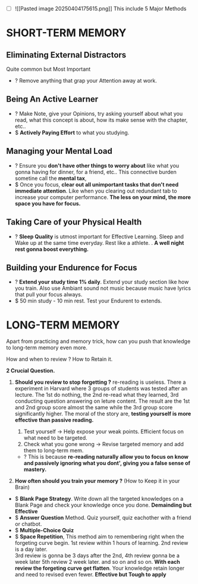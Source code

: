 - [ ] ![[Pasted image 20250404175615.png]]
This include 5 Major Methods

# SHORT-TERM MEMORY
## Eliminating External Distractors
Quite common but Most Important
+ ? Remove anything that grap your Attention away at work.

## Being An Active Learner
+ ? Make Note, give your Opinions, try asking yourself about what you read, what this concept is about, how its make sense with the chapter, etc.. 
+ $ **Actively Paying Effort** to what you studying. 

## Managing your Mental Load 
+ ? Ensure you **don't have other things to worry about** like what you gonna having for dinner, for a friend, etc.. This connective burden sometine call the **mental tax**,   
+ $ Once you focus, **clear out all unimportant tasks that don't need immediate attention**. Like when you clearing out redundant tab to increase your computer performance.  **The less on your mind, the more space you have for focus.**

## Taking Care of your Physical Health
+ ? **Sleep Quality** is utmost important for Effective Learning. Sleep and Wake up at the same time everyday. Rest like a athlete. . **A well night rest gonna boost everything.**

## Building your Endurence for Focus
+ ? **Extend your study time 1% daily**. Extend your study section like how you train. Also use Ambiant sound not music because music have lyrics that pull your focus always.  
+ $ 50 min study - 10 min rest. Test your Endurent to extends.


# LONG-TERM MEMORY
Apart from practicing and memory trick, how can you push that knowledge to long-term memory even more. 

How and when to review ? How to Retain it.

**2 Crucial Question.**
1) **Should you review to stop forgetting ?**
	re-reading is useless. There a experiment in Harvard where 3 groups of students was tested after an lecture. The 1st do nothing, the 2nd re-read what they learned, 3rd conducting question answering on leture content. The result are the 1st and 2nd group score almost the same while the 3rd group score significantly higher. The moral of the story are, **testing yourself is more effective than passive reading.**  
	1) Test yourself -> Help expose your weak points. Efficient focus on what need to be targeted. 
	2) Check what you gone wrong -> Revise targeted memory and add them to long-term mem. 
	+ ? This is because **re-reading naturally allow you to focus on know and passively ignoring what you dont', giving you a false sense of mastery.**
	
2) **How often should you train your memory ?** (How to Keep it in your Brain)
+ $ **Blank Page Strategy**. Write down all the targeted knowledges on a Blank Page and check your knowledge once you done. **Demainding but Effective** 
+ $ **Answer Question** Method. Quiz yourself, quiz eachother with a friend or chatbot.
+ $ **Multiple-Choice Quiz**  
+ $ **Space Repetition**, This method aim to remembering right when the forgeting curve begin. 
	1st review within 1 hours of learning.
	2nd review is a day later.                                                                                                                                                                                                                                                                                                                                                                                                                                                                                                                                                                                                                                                                                                                                                                                                                                                                                                                                                                                                                                                                                                                                                                                                                                                                                                                                                                                                                                                                                                                                                                                                                                                                                                                                                                                                                                                                                                                                                                                                                                                                                                                                                                                                                                                                                                                                                                                                                                                                                                                                                                                                                                                                                                                                                                                                      
	3rd review is gonna be 3 days after the 2nd,
	4th review gonna be a week later
	5th review 2 week later. and so on and so on. 
	**With each review the forgeting curve get flatten**. Your knowledge retain longer and need to revised even fewer. **Effective but Tough to apply**


 